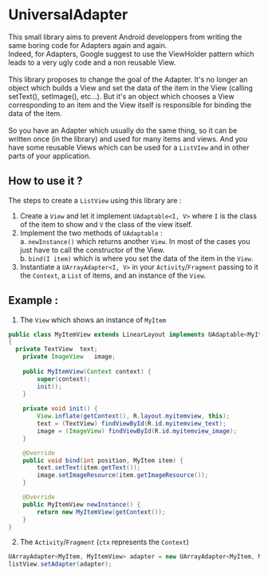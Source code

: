 UniversalAdapter
================

This small library aims to prevent Android developpers from writing the same boring code for Adapters again and again.<br />
Indeed, for Adapters, Google suggest to use the ViewHolder pattern which leads to a very ugly code and a non reusable View.<br /><br />
This library proposes to change the goal of the Adapter. It's no longer an object which builds a View and set the data of the item in the View (calling setText(), setImage(), etc...). But it's an object which chooses a View corresponding to an item and the View itself is responsible for binding the data of the item.<br /><br />
So you have an Adapter which usually do the same thing, so it can be written once (in the library) and used for many items and views. And you have some reusable Views which can be used for a `ListVIew` and in other parts of your application.

How to use it ?
---------------

The steps to create a `ListView` using this library are :<br />
1. Create a `View` and let it implement `UAdaptable<I, V>` where `I` is the class of the item to show and `V` the class of the view itself.<br />
2. Implement the two methods of `UAdaptable` :<br />
  a. `newInstance()` which returns another `View`. In most of the cases you just have to call the constructor of the View.<br />
  b. `bind(I item)` which is where you set the data of the item in the `View`.<br />
3. Instantiate a `UArrayAdapter<I, V>` in your `Activity`/`Fragment` passing to it the `Context`, a `List` of items, and an instance of the `View`.

Example :
---------
1. The `View` which shows an instance of `MyItem`
```java
public class MyItemView extends LinearLayout implements UAdaptable<MyItem, UMyItemView>
{
  private TextView	text;
	private ImageView	image;
	
	public MyItemView(Context context) {
		super(context);
		init();
	}
	
	private void init() {
		View.inflate(getContext(), R.layout.myitemview, this);
		text = (TextView) findViewById(R.id.myitemview_text);
		image = (ImageView) findViewById(R.id.myitemview_image);
	}

	@Override
	public void bind(int position, MyItem item) {
		text.setText(item.getText());
		image.setImageResource(item.getImageResource());
	}

	@Override
	public MyItemView newInstance() {
		return new MyItemView(getContext());
	}
}
```

2. The `Activity`/`Fragment` (`ctx` represents the `Context`)
```java
UArrayAdapter<MyItem, MyItemView> adapter = new UArrayAdapter<MyItem, MyItemView>(ctx, items, new MyItemView(ctx));
listView.setAdapter(adapter);
``` 

